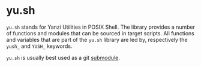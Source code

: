 # yu.sh

`yu.sh` stands for Yanzi Utilities in POSIX Shell. The library provides a number
of functions and modules that can be sourced in target scripts. All functions
and variables that are part of the `yu.sh` library are led by, respectively the
`yush_` and `YUSH_` keywords.

`yu.sh` is usually best used as a git [submodule].

  [submodule]: https://git-scm.com/book/en/v2/Git-Tools-Submodules
